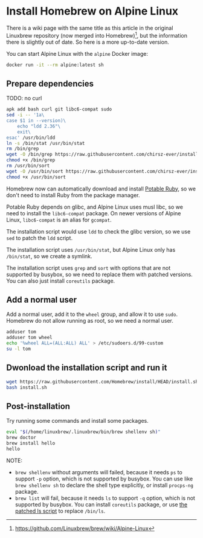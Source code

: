 # Install Homebrew on Alpine Linux

There is a wiki page with the same title as this article in the original Linuxbrew repository
(now merged into Homebrew)[^1], but the information there is slightly out of date. So here is a
more up-to-date version.

[^1]: <https://github.com/Linuxbrew/brew/wiki/Alpine-Linux>

You can start Alpine Linux with the `alpine` Docker image:

```sh
docker run -it --rm alpine:latest sh
```

## Prepare dependencies

TODO: no curl

```sh
apk add bash curl git libc6-compat sudo
sed -i -- '1a\
case $1 in --version)\
    echo "ldd 2.36"\
    exit\
esac' /usr/bin/ldd
ln -s /bin/stat /usr/bin/stat
rm /bin/grep
wget -O /bin/grep https://raw.githubusercontent.com/chirsz-ever/install-homebrew-on-alpine-linux/master/patched-grep.sh
chmod +x /bin/grep
rm /usr/bin/sort
wget -O /usr/bin/sort https://raw.githubusercontent.com/chirsz-ever/install-homebrew-on-alpine-linux/master/patched-sort.sh
chmod +x /usr/bin/sort
```

Homebrew now can automatically download and install [Potable Ruby](https://github.com/Homebrew/homebrew-portable-ruby),
so we don't need to install Ruby from the package manager.

Potable Ruby depends on glibc, and Alpine Linux uses musl libc, so we need to install the `libc6-compat` package. On
newer versions of Alpine Linux, `libc6-compat` is an alias for `gcompat`.

The installation script would use `ldd` to check the glibc version, so we use `sed` to patch the `ldd` script.

The installation script uses `/usr/bin/stat`, but Alpine Linux only has `/bin/stat`, so we create a symlink.

The installation script uses `grep` and `sort` with options that are not supported by busybox, so we need to replace
them with patched versions. You can also just install `coreutils` package.

## Add a normal user

Add a normal user, add it to the `wheel` group, and allow it to use `sudo`. Homebrew do not allow running as root, so we
need a normal user.

```sh
adduser tom
adduser tom wheel
echo '%wheel ALL=(ALL:ALL) ALL' > /etc/sudoers.d/99-custom
su -l tom
```

## Dwonload the installation script and run it

```sh
wget https://raw.githubusercontent.com/Homebrew/install/HEAD/install.sh
bash install.sh
```

## Post-installation

Try running some commands and install some packages.

```sh
eval "$(/home/linuxbrew/.linuxbrew/bin/brew shellenv sh)"
brew doctor
brew install hello
hello
```

NOTE:

- `brew shellenv` without arguments will failed, because it needs `ps` to support `-p` option, which is not supported
by busybox. You can use like `brew shellenv sh` to declare the shell type explicitly, or install `procps-ng` package.
- `brew list` will fail, because it needs `ls` to support `-q` option, which is not supported by busybox. You can
install `coreutils` package, or use [the patched ls script](./patched-ls.sh) to replace `/bin/ls`.
